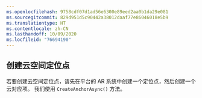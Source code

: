 ```yaml
---
ms.openlocfilehash: 9758cdf07d1ad56e6300e89eed2aa0b1da29e081
ms.sourcegitcommit: 829d951d5c90442a38012daaf77e86046018e5b9
ms.translationtype: HT
ms.contentlocale: zh-CN
ms.lasthandoff: 10/09/2020
ms.locfileid: "76694190"
---
```

## <a name="create-a-cloud-spatial-anchor"></a>创建云空间定位点

若要创建云空间定位点，请先在平台的 AR 系统中创建一个定位点，然后创建一个云对应项。 我们使用 `CreateAnchorAsync()` 方法。

